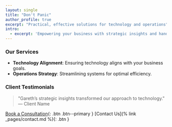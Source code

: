 ```yaml
---
layout: single
title: "Don't Panic"
author_profile: true
excerpt: "Practical, effective solutions for technology and operations"
intro:
  - excerpt: 'Empowering your business with strategic insights and hands-on guidance.'
---
```


<!-- ---
layout: splash
title: "Welcome to Consultancy for Strategic Innovation by Gareth"
excerpt: "Practical, effective solutions for technology and operations"
intro:
  - excerpt: 'Empowering your business with strategic insights and hands-on guidance.'
--- -->



### Our Services
- **Technology Alignment**: Ensuring technology aligns with your business goals.
- **Operations Strategy**: Streamlining systems for optimal efficiency.

### Client Testimonials
> "Gareth’s strategic insights transformed our approach to technology." — Client Name

[Book a Consultation](https://garethcomau.simplybook.me){: .btn .btn--primary }
[Contact Us](% link _pages/contact.md  %){: .btn }

